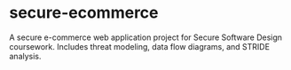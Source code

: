 # secure-ecommerce
A secure e-commerce web application project for Secure Software Design coursework. Includes threat modeling, data flow diagrams, and STRIDE analysis.
